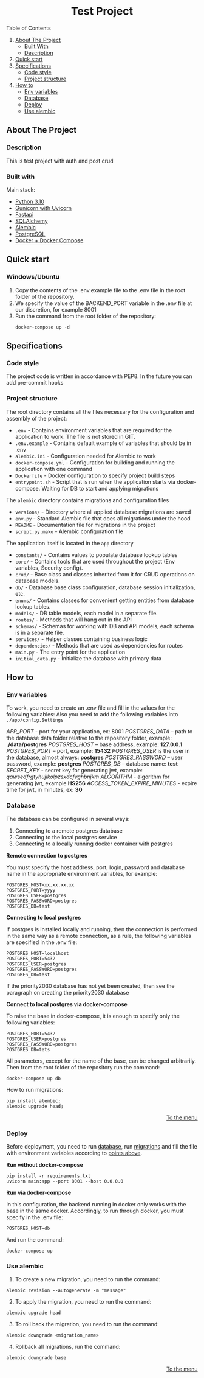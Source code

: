 <div align="center">
  <h1 align="center">Test Project</h1>
</div>

<summary id="navigation">Table of Contents</summary>
<ol>
<li>
    <a href="#about-the-project">About The Project</a>
    <ul>
    <li><a href="#built-with">Built With</a></li>
    <li><a href="#description">Description</a></li>
    </ul>
</li>
<li><a href="#quick-start">Quick start</a></li>
<li><a href="#specifications">Specifications</a>
    <ul>
    <li><a href="#code-style">Code style</a></li>
    <li><a href="#project-structure">Project structure</a></li>
    </ul>
</li>
<li>
    <a href="#how-to">How to</a>
    <ul>
    <li><a href="#env-variables">Env variables</a></li>
    <li><a href="#database">Database</a></li>
    <li><a href="#deploy">Deploy</a></li>
    <li><a href="#use-alembic">Use alembic</a></li>
    </ul>
</li>
</ol>

<div id="about-the-project"></div>

## About The Project

### Description

<div id="description"></div>
This is test project with auth and post crud

### Built with

<div id="built-with"></div>
Main stack:

* [Python 3.10](https://www.python.org/downloads/release/python-3106/)
* [Gunicorn with Uvicorn](https://fastapi.tiangolo.com/deployment/server-workers/)
* [Fastapi](https://fastapi.tiangolo.com/)
* [SQLAlchemy](https://www.sqlalchemy.org/)
* [Alembic](https://alembic.sqlalchemy.org/en/latest/)
* [PostgreSQL](https://www.postgresql.org/)
* [Docker + Docker Compose](https://www.docker.com/)

## Quick start

<div id="quick-start"></div>

### Windows/Ubuntu

1. Copy the contents of the .env.example file to the .env file in the root folder of the repository.
2. We specify the value of the BACKEND_PORT variable in the .env file at our discretion, for example 8001
3. Run the command from the root folder of the repository:
    ```shell
    docker-compose up -d
    ```

## Specifications

<div id="specifications"></div>

### Code style

<div id="code-style"></div>

The project code is written in accordance with PEP8.
In the future you can add pre-commit hooks

### Project structure

<div id="project-structure"></div>

The root directory contains all the files necessary for the configuration and assembly of the project:

* `.env` - Contains environment variables that are required for the application to work. The file is not stored in GIT.
* `.env.example` - Contains default example of variables that should be in .env
* `alembic.ini` - Configuration needed for Alembic to work
* `docker-compose.yml` - Configuration for building and running the application with one command
* `Dockerfile` - Docker configuration to specify project build steps
* `entrypoint.sh` - Script that is run when the application starts via docker-compose. Waiting for DB to start and
  applying migrations

The `alembic` directory contains migrations and configuration files

* `versions/` - Directory where all applied database migrations are saved
* `env.py` - Standard Alembic file that does all migrations under the hood
* `README` - Documentation file for migrations in the project
* `script.py.mako` - Alembic configuration file

The application itself is located in the `app` directory

* `constants/` - Contains values to populate database lookup tables
* `core/` - Contains tools that are used throughout the project (Env variables, Security config).
* `crud/` - Base class and classes inherited from it for CRUD operations on database models.
* `db/` - Database base class configuration, database session initialization, etc.
* `enums/` - Contains classes for convenient getting entities from database lookup tables.
* `models/` - DB table models, each model in a separate file.
* `routes/` - Methods that will hang out in the API
* `schemas/` - Schemas for working with DB and API models, each schema is in a separate file.
* `services/` - Helper classes containing business logic
* `dependencies/` - Methods that are used as dependencies for routes
* `main.py` - The entry point for the application
* `initial_data.py` - Initialize the database with primary data

## How to

<div id="how-to"></div>

### Env variables

<div id="env-variables"></div>

To work, you need to create an .env file and fill in the values for the following variables:
Also you need to add the following variables into `./app/config.Settings`

*APP_PORT* - port for your application, ex: 8001
*POSTGRES_DATA* – path to the database data folder relative to the repository folder, example: **./data/postgres**
*POSTGRES_HOST* – base address, example: **127.0.0.1**
*POSTGRES_PORT* – port, example: **15432**
*POSTGRES_USER* is the user in the database, almost always: **postgres**
*POSTGRES_PASSWORD* – user password, example: **postgres**
*POSTGRES_DB* – database name: **test**
*SECRET_KEY* - secret key for generating jwt, example: *qawsedfrgtyhujikolpzsxdcfvghbnjkm*
*ALGORITHM* - algorithm for generating jwt, example **HS256**
*ACCESS_TOKEN_EXPIRE_MINUTES* - expire time for jwt, in minutes, ex: **30**

### Database

<div id="database"></div>

The database can be configured in several ways:

1. Connecting to a remote postgres database
2. Connecting to the local postgres service
3. Connecting to a locally running docker container with postgres

**Remote connection to postgres**

You must specify the host address, port, login, password and database name in the appropriate environment variables, for
example:

```
POSTGRES_HOST=xx.xx.xx.xx
POSTGRES_PORT=yyyy
POSTGRES_USER=postgres
POSTGRES_PASSWORD=postgres
POSTGRES_DB=test
```

**Connecting to local postgres**

If postgres is installed locally and running, then the connection is performed in the same way as a remote connection,
as a rule, the following variables are specified in the .env file:

```
POSTGRES_HOST=localhost
POSTGRES_PORT=5432
POSTGRES_USER=postgres
POSTGRES_PASSWORD=postgres
POSTGRES_DB=test
```

If the priority2030 database has not yet been created, then see the paragraph on creating the priority2030 database

**Connect to local postgres via docker-compose**

To raise the base in docker-compose, it is enough to specify only the following variables:

```
POSTGRES_PORT=5432
POSTGRES_USER=postgres
POSTGRES_PASSWORD=postgres
POSTGRES_DB=tets
```

All parameters, except for the name of the base, can be changed arbitrarily.
Then from the root folder of the repository run the command:

```shell
docker-compose up db
```

How to run migrations:
<div id="migrations"></div>

```shell
pip install alembic;
alembic upgrade head;
```

<div align="right">
<a href="#navigation">To the menu</a>
</div>

### Deploy

<div id="deploy"></div>

Before deployment, you need to run <a href="#database">database</a>, run [migrations](#migrations) and fill the file
with environment variables according to <a href="#env-variables">points above</a>.

**Run without docker-compose**

```shell
pip install -r requirements.txt
uvicorn main:app --port 8001 --host 0.0.0.0
```

**Run via docker-compose**

In this configuration, the backend running in docker only works with the base in the same docker. Accordingly, to run
through docker, you must specify in the .env file:

```
POSTGRES_HOST=db
```

And run the command:

```shell
docker-compose-up
```

<div id="use-alembic"></div>

### Use alembic

1. To create a new migration, you need to run the command:

```shell
alembic revision --autogenerate -m "message"
```

2. To apply the migration, you need to run the command:

```shell
alembic upgrade head
```

3. To roll back the migration, you need to run the command:

```shell
alembic downgrade <migration_name>
```

4. Rollback all migrations, run the command:

```shell
alembic downgrade base
```

<div align="right">
<a href="#navigation">To the menu</a>
</div>
